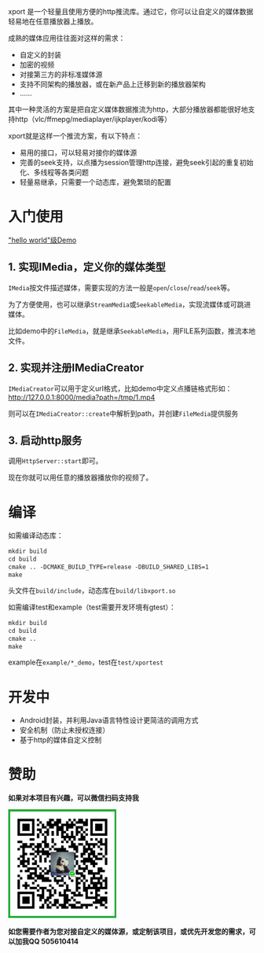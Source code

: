 xport 是一个轻量且使用方便的http推流库。通过它，你可以让自定义的媒体数据轻易地在任意播放器上播放。

成熟的媒体应用往往面对这样的需求：
- 自定义的封装
- 加密的视频
- 对接第三方的非标准媒体源
- 支持不同架构的播放器，或在新产品上迁移到新的播放器架构
- ……

其中一种灵活的方案是把自定义媒体数据推流为http，大部分播放器都能很好地支持http（vlc/ffmepg/mediaplayer/ijkplayer/kodi等）

xport就是这样一个推流方案，有以下特点：
- 易用的接口，可以轻易对接你的媒体源
- 完善的seek支持，以点播为session管理http连接，避免seek引起的重复初始化、多线程等各类问题
- 轻量易继承，只需要一个动态库，避免繁琐的配置

# 入门使用

["hello world"级Demo](example/simple.cpp)

## 1. 实现IMedia，定义你的媒体类型

`IMedia`按文件描述媒体，需要实现的方法一般是`open`/`close`/`read`/`seek`等。

为了方便使用，也可以继承`StreamMedia`或`SeekableMedia`，实现流媒体或可跳进媒体。

比如demo中的`FileMedia`，就是继承`SeekableMedia`，用FILE系列函数，推流本地文件。

## 2. 实现并注册IMediaCreator

`IMediaCreator`可以用于定义url格式，比如demo中定义点播链格式形如：http://127.0.0.1:8000/media?path=/tmp/1.mp4

则可以在`IMediaCreator::create`中解析到path，并创建`FileMedia`提供服务

## 3. 启动http服务

调用`HttpServer::start`即可。

现在你就可以用任意的播放器播放你的视频了。

# 编译

如需编译动态库：

```shell
mkdir build
cd build
cmake .. -DCMAKE_BUILD_TYPE=release -DBUILD_SHARED_LIBS=1
make
```
头文件在`build/include`，动态库在`build/libxport.so`

如需编译test和example（test需要开发环境有gtest）：

```shell
mkdir build
cd build
cmake ..
make
```
example在`example/*_demo`，test在`test/xportest`

# 开发中

- Android封装，并利用Java语言特性设计更简洁的调用方式
- 安全机制（防止未授权连接）
- 基于http的媒体自定义控制

# 赞助

**如果对本项目有兴趣，可以微信扫码支持我**

![support](images/support.jpeg)

**如您需要作者为您对接自定义的媒体源，或定制该项目，或优先开发您的需求，可以加我QQ 505610414**